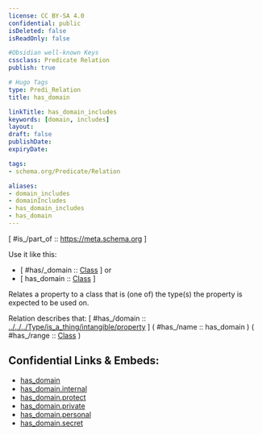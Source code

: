 ```yaml
---
license: CC BY-SA 4.0
confidential: public
isDeleted: false
isReadOnly: false

#Obsidian well-known Keys
cssclass: Predicate Relation
publish: true

# Hugo Tags
type: Predi_Relation
title: has_domain

linkTitle: has_domain_includes
keywords: [domain, includes]
layout: 
draft: false
publishDate:
expiryDate: 

tags:
- schema.org/Predicate/Relation

aliases:
- domain_includes
- domainIncludes
- has_domain_includes
- has_domain
---
```


[ #is_/part_of :: https://meta.schema.org ]

Use it like this: 
- [ #has/_domain :: [Class](schema.org/Type.md) ] or 
- [ has_domain :: [Class](schema.org/Type.md) ] 

Relates a property to a class that is (one of) the type(s) the property is expected to be used on.

Relation describes that: 
[ #has_/domain  :: [../../../Type/is_a_thing/intangible/property](../../../Type/is_a_thing/intangible/property) ]
( #has_/name :: has_domain )
( #has_/range :: [Class](schema.org/Type.md) )



## Confidential Links & Embeds: 
- [has_domain](../../../../../_public/schema.org/Predicate/Relations/has/has_domain.md) 
- [has_domain.internal](../../../../../_internal/schema.org/Predicate/Relations/has/has_domain.internal.md) 
- [has_domain.protect](../../../../../_protect/schema.org/Predicate/Relations/has/has_domain.protect.md) 
- [has_domain.private](../../../../../_private/schema.org/Predicate/Relations/has/has_domain.private.md) 
- [has_domain.personal](../../../../../_personal/schema.org/Predicate/Relations/has/has_domain.personal.md) 
- [has_domain.secret](../../../../../_secret/schema.org/Predicate/Relations/has/has_domain.secret.md) 
